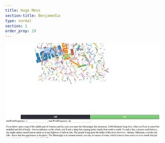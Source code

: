 ```yaml
---
title: Huge Mess 
section-title: Benjamedia 
type: normal
section: 1
order_prop: 29
---
```


<a href="http://benjamedia.herokuapp.com/mississippi.html"><img class="mess" src="./images/mississippi-small.jpg"></img></a>

